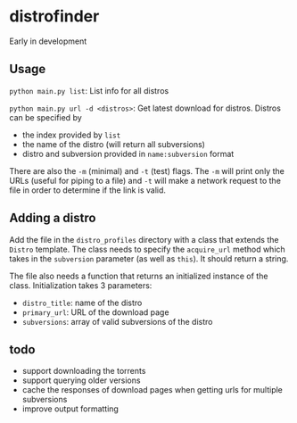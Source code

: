 # distrofinder

Early in development

## Usage

`python main.py list`: List info for all distros

`python main.py url -d <distros>`: Get latest download for distros. Distros can be specified by 

- the index provided by `list`    
- the name of the distro (will return all subversions)
- distro and subversion provided in `name:subversion` format  

There are also the `-m` (minimal) and `-t` (test) flags. The `-m` will print only the URLs (useful for piping to a file) and `-t` will make a network request to the file in order to determine if the link is valid. 

## Adding a distro

Add the file in the `distro_profiles` directory with a class that extends the `Distro` template.
The class needs to specify the `acquire_url` method which takes in the `subversion` parameter (as well as `this`). It should return a string.

The file also needs a function that returns an initialized instance of the class. Initialization takes 3 parameters: 
- `distro_title`: name of the distro
- `primary_url`: URL of the download page
- `subversions`: array of valid subversions of the distro 

## todo
- support downloading the torrents
- support querying older versions
- cache the responses of download pages when getting urls for multiple subversions
- improve output formatting
